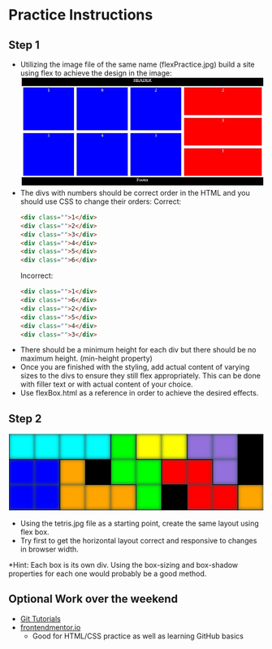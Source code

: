 # Practice Instructions

## Step 1

- Utilizing the image file of the same name (flexPractice.jpg) build a site using flex to achieve the design in the image:
  ![flexPractice.JPG](flexPractice.JPG)
- The divs with numbers should be correct order in the HTML and you should use CSS to change their orders:
  Correct:
  ```html
  <div class="">1</div>
  <div class="">2</div>
  <div class="">3</div>
  <div class="">4</div>
  <div class="">5</div>
  <div class="">6</div>
  ```
  Incorrect:
  ```html
  <div class="">1</div>
  <div class="">6</div>
  <div class="">2</div>
  <div class="">5</div>
  <div class="">4</div>
  <div class="">3</div>
  ```
- There should be a minimum height for each div but there should be no maximum height. (min-height property)
- Once you are finished with the styling, add actual content of varying sizes to the divs to ensure they still flex appropriately. This can be done with filler text or with actual content of your choice.
- Use flexBox.html as a reference in order to achieve the desired effects.

## Step 2

 ![tetris.JPG](tetris.jpg)

- Using the tetris.jpg file as a starting point, create the same layout using flex box.
- Try first to get the horizontal layout correct and responsive to changes in browser width.

*Hint: Each box is its own div. Using the box-sizing and box-shadow properties for each one would probably be a good method.

## Optional Work over the weekend

- [Git Tutorials](https://www.atlassian.com/git/tutorials/setting-up-a-repository)
- [frontendmentor.io](frontendmentor.io)
  - Good for HTML/CSS practice as well as learning GitHub basics
